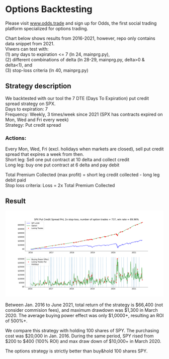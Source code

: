 # Options Backtesting <br/>
Please visit www.odds.trade and sign up for Odds, the first social trading platform specialized for options trading. <br/>

Chart below shows results from 2016-2021, however, repo only contains data snippet from 2021. <br/>
Viwers can test with: <br/>
(1) any days to expiration <= 7 (ln 24, mainprg.py), <br/>
(2) different combinations of delta (ln 28-29, mainprg.py, delta>0 & delta<1), and <br/>
(3) stop-loss criteria (ln 40, mainprg.py)

## Strategy description

We backtested with our tool the 7 DTE (Days To Expiration) put credit spread strategy on SPX. <br/>
Days to expiration: 7<br/>
Frequency: Weekly, 3 times/week since 2021 (SPX has contracts expired on Mon, Wed and Fri every week)<br/>
Strategy: Put credit spread<br/>

### Actions:<br/>
Every Mon, Wed, Fri (excl. holidays when markets are closed), sell put credit spread that expires a week from then.<br/>
Short leg: Sell one put contract at 10 delta and collect credit<br/>
Long leg: buy one put contract at 6 delta and pay debit<br/>

Total Premium Collected (max profit) = short leg credit collected - long leg debit paid<br/>
Stop loss criteria: Loss = 2x Total Premium Collected<br/>

## Result

![alt text](https://github.com/pareto-digital/OptionsBacktesting/blob/main/spx%20pcs%20vs%20spy%20example.png?raw=true)

Between Jan. 2016 to June 2021, total return of the strategy is $66,400 (not consider commision fees), and maximum drawdown was $1,300 in March 2020. The average buying power effect was only $1,0000+, resulting an ROI of 500%+.<br/>

We compare this strategy with holding 100 shares of SPY. The purchasing cost was $20,000 in Jan. 2016. During the same period, SPY rised from $200 to $400 (100% ROI) and max draw down of $10,000+ in March 2020.<br/>

The options strategy is strictly better than buy&hold 100 shares SPY.

